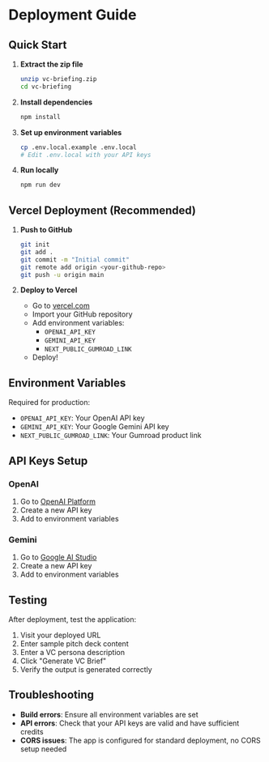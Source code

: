 # Deployment Guide

## Quick Start

1. **Extract the zip file**
   ```bash
   unzip vc-briefing.zip
   cd vc-briefing
   ```

2. **Install dependencies**
   ```bash
   npm install
   ```

3. **Set up environment variables**
   ```bash
   cp .env.local.example .env.local
   # Edit .env.local with your API keys
   ```

4. **Run locally**
   ```bash
   npm run dev
   ```

## Vercel Deployment (Recommended)

1. **Push to GitHub**
   ```bash
   git init
   git add .
   git commit -m "Initial commit"
   git remote add origin <your-github-repo>
   git push -u origin main
   ```

2. **Deploy to Vercel**
   - Go to [vercel.com](https://vercel.com)
   - Import your GitHub repository
   - Add environment variables:
     - `OPENAI_API_KEY`
     - `GEMINI_API_KEY`
     - `NEXT_PUBLIC_GUMROAD_LINK`
   - Deploy!

## Environment Variables

Required for production:
- `OPENAI_API_KEY`: Your OpenAI API key
- `GEMINI_API_KEY`: Your Google Gemini API key
- `NEXT_PUBLIC_GUMROAD_LINK`: Your Gumroad product link

## API Keys Setup

### OpenAI
1. Go to [OpenAI Platform](https://platform.openai.com/api-keys)
2. Create a new API key
3. Add to environment variables

### Gemini
1. Go to [Google AI Studio](https://makersuite.google.com/app/apikey)
2. Create a new API key
3. Add to environment variables

## Testing

After deployment, test the application:
1. Visit your deployed URL
2. Enter sample pitch deck content
3. Enter a VC persona description
4. Click "Generate VC Brief"
5. Verify the output is generated correctly

## Troubleshooting

- **Build errors**: Ensure all environment variables are set
- **API errors**: Check that your API keys are valid and have sufficient credits
- **CORS issues**: The app is configured for standard deployment, no CORS setup needed
